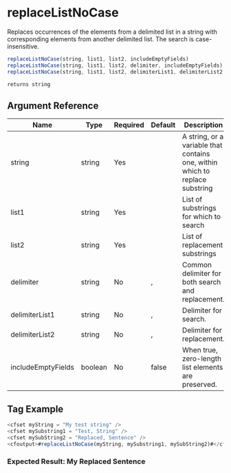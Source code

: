 # replaceListNoCase

Replaces occurrences of the elements from a delimited list in a string with corresponding elements from another delimited list. The search is case-insensitive.

```javascript
replaceListNoCase(string, list1, list2, includeEmptyFields)
replaceListNoCase(string, list1, list2, delimiter, includeEmptyFields)
replaceListNoCase(string, list1, list2, delimiterList1, delimiterList2, includeEmptyFields)
```

```javascript
returns string
```

## Argument Reference

| Name | Type | Required | Default | Description |
| --- | --- | --- | --- | --- |
| string | string | Yes |  | A string, or a variable that contains one, within which to replace substring |
| list1 | string | Yes |  | List of substrings for which to search |
| list2 | string | Yes |  | List of replacement substrings |
| delimiter | string | No | , | Common delimiter for both search and replacement. |
| delimiterList1 | string | No | , | Delimiter for search. |
| delimiterList2 | string | No | , | Delimiter for replacement. |
| includeEmptyFields | boolean | No | false | When true, zero-length list elements are preserved. |

## Tag Example

```javascript
<cfset myString = "My test string" />
<cfset mySubstring1 = "Test, String" />
<cfset mySubString2 = "Replaced, Sentence" />
<cfoutput>#replaceListNoCase(myString, mySubstring1, mySubString2)#</cfoutput>
```

### Expected Result: My Replaced Sentence
